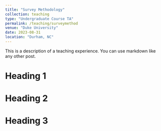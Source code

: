 ```yaml
---
title: "Survey Methodology"
collection: teaching
type: "Undergraduate Course TA"
permalink: /teaching/surveymethod
venue: "Duke University"
date: 2023-08-31
location: "Durham, NC"
---
```


This is a description of a teaching experience. You can use markdown like any other post.

Heading 1
======

Heading 2
======

Heading 3
======
